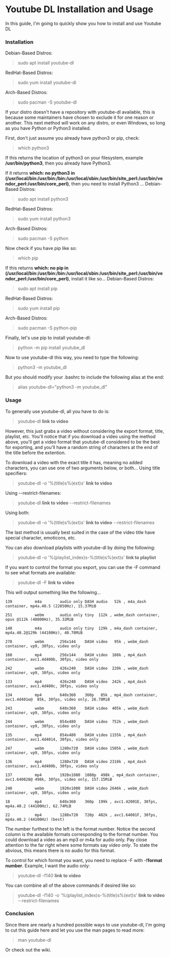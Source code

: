 # Youtube DL Installation and Usage
In this guide, I'm going to quickly show you how to install and use Youtube DL

### Installation
Debian-Based Distros:
> sudo apt install youtube-dl

RedHat-Based Distros:
> sudo yum install youtube-dl

Arch-Based Distros:
> sudo pacman -S youtube-dl

If your distro doesn't have a repository with youtube-dl available, this is because some maintainers have chosen to exclude it for one reason or another. This next method will work on any distro, or even Windows, so long as you have Python or Python3 installed.

First, don't just assume you already have python3 or pip, check:
> which python3

If this returns the location of python3 on your filesystem, example **/usr/bin/python3**, then you already have Python3.

If it returns **which: no python3 in (/usr/local/bin:/usr/bin:/bin:/usr/local/sbin:/usr/bin/site_perl:/usr/bin/vendor_perl:/usr/bin/core_perl)**, then you need to install Python3 ...
Debian-Based Distros:
> sudo apt install python3

RedHat-Based Distros:
> sudo yum install python3

Arch-Based Distros:
> sudo pacman -S python

Now check if you have pip like so:
> which pip

If this returns **which: no pip in (/usr/local/bin:/usr/bin:/bin:/usr/local/sbin:/usr/bin/site_perl:/usr/bin/vendor_perl:/usr/bin/core_perl)**, install it like so...
Debian-Based Distros:
> sudo apt install pip

RedHat-Based Distros:
> sudo yum install pip

Arch-Based Distros:
> sudo pacman -S python-pip

Finally, let's use pip to install youtube-dl:
> python -m pip install youtube_dl

Now to use youtube-dl this way, you need to type the following:
> python3 -m youtube_dl

But you should modify your .bashrc to include the following alias at the end:
> alias youtube-dl="python3 -m youtube_dl"

### Usage
To generally use youtube-dl, all you have to do is:
> youtube-dl **link to video**

However, this just grabs a video without considering the export format, title, playlist, etc. You'll notice that if you download a video using the method above, you'll get a video format that youtube-dl considered to be the best for exporting, and you'll have a random string of characters at the end of the title before the extention.

To download a video with the exact title it has, meaning no added characters, you can use one of two arguments below, or both...
Using title specifiers:
> youtube-dl -o '%(title)s%(ext)s' **link to video**

Using --restrict-filenames:
> youtube-dl **link to video** --restrict-filenames

Using both:
> youtube-dl -o '%(title)s%(ext)s' **link to video** --restrict-filenames

The last method is usually best suited in the case of the video title have special character, emoticons, etc.

You can also download playlists with youtube-dl by doing the following:
> youtube-dl -o '%(playlist_index)s-%(title)s%(ext)s' **link to playlist**

If you want to control the format you export, you can use the -F command to see what formats are available:
> youtube-dl -F **link to video**

This will output something like the following...

``139          m4a        audio only DASH audio   52k , m4a_dash container, mp4a.40.5 (22050Hz), 15.37MiB``

``251          webm       audio only tiny  112k , webm_dash container, opus @112k (48000Hz), 35.32MiB``

``140          m4a        audio only tiny  129k , m4a_dash container, mp4a.40.2@129k (44100Hz), 40.78MiB``

``278          webm       256x144    DASH video   95k , webm_dash container, vp9, 30fps, video only``

``160          mp4        256x144    DASH video  108k , mp4_dash container, avc1.4d400b, 30fps, video only``

``242          webm       426x240    DASH video  220k , webm_dash container, vp9, 30fps, video only``

``133          mp4        426x240    DASH video  242k , mp4_dash container, avc1.4d400c, 30fps, video only``

``134          mp4        640x360    360p   85k , mp4_dash container, avc1.4d401e@  85k, 30fps, video only, 26.78MiB``

``243          webm       640x360    DASH video  405k , webm_dash container, vp9, 30fps, video only``

``244          webm       854x480    DASH video  752k , webm_dash container, vp9, 30fps, video only``

``135          mp4        854x480    DASH video 1155k , mp4_dash container, avc1.4d4014, 30fps, video only``

``247          webm       1280x720   DASH video 1505k , webm_dash container, vp9, 30fps, video only``

``136          mp4        1280x720   DASH video 2310k , mp4_dash container, avc1.4d400b, 30fps, video only``

``137          mp4        1920x1080  1080p  498k , mp4_dash container, avc1.640028@ 498k, 30fps, video only, 157.15MiB``

``248          webm       1920x1080  DASH video 2646k , webm_dash container, vp9, 30fps, video only``

``18           mp4        640x360    360p  199k , avc1.42001E, 30fps, mp4a.40.2 (44100Hz), 62.74MiB``

``22           mp4        1280x720   720p  402k , avc1.64001F, 30fps, mp4a.40.2 (44100Hz) (best)``

The number furthest to the left is the format number. Notice the second column is the available formats corresponding to the format number. You could download a video as an mp3 or m4a for audio only. Pay close attention to the far right where some formats say *video only*. To state the abvious, this means there is no audio for this format.

To control for which format you want, you need to replace -F with -f**format number**. Example, I want the audio only:
> youtube-dl -f140 **link to video**

You can combine all of the above commands if desired like so:
> youtube-dl -f140 -o '%(playlist_index)s-%(title)s%(ext)s' **link to video** --restrict-filenames

### Conclusion
Since there are nearly a hundred possible ways to use youtube-dl, I'm going to cut this guide here and let you use the man pages to read more:
> man youtube-dl

Or check out the wiki.
